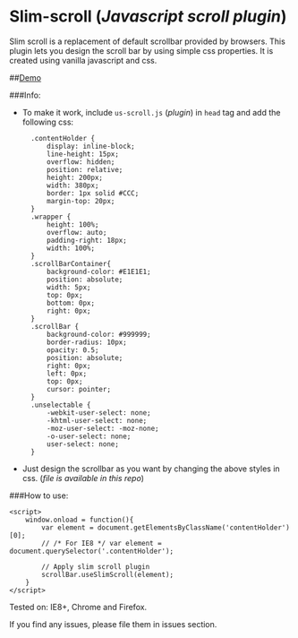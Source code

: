 Slim-scroll (_Javascript scroll plugin_)
======================================

Slim scroll is a replacement of default scrollbar provided by browsers. 
This plugin lets you design the scroll bar by using simple css properties. It is created using vanilla javascript and css.

##[Demo](https://rawgit.com/venkateshwar/slim-scroll/master/index.html)

###Info:

- To make it work, include `us-scroll.js` (_plugin_) in `head` tag and add the following css:
	
	    .contentHolder {
	        display: inline-block;
	        line-height: 15px;
	        overflow: hidden;
	        position: relative;
	        height: 200px;
	        width: 380px;
	        border: 1px solid #CCC;
	        margin-top: 20px;
	    }
	    .wrapper {
	        height: 100%;
	        overflow: auto;
	        padding-right: 18px;
	        width: 100%;
	    }
	    .scrollBarContainer{
	        background-color: #E1E1E1;
	        position: absolute;
	        width: 5px;
	        top: 0px;
	        bottom: 0px;
	        right: 0px;
	    }
	    .scrollBar {
	        background-color: #999999;
	        border-radius: 10px;
	        opacity: 0.5;
	        position: absolute;
	        right: 0px;
	        left: 0px;
	        top: 0px;
	        cursor: pointer;
	    }
	    .unselectable {
	        -webkit-user-select: none;
	        -khtml-user-select: none;
	        -moz-user-select: -moz-none;
	        -o-user-select: none;
	        user-select: none;
	    }


- Just design the scrollbar as you want by changing the above styles in css. (_file is available in this repo_)


###How to use:

    <script>
        window.onload = function(){  
            var element = document.getElementsByClassName('contentHolder')[0];
            // /* For IE8 */ var element = document.querySelector('.contentHolder');
			
			// Apply slim scroll plugin
            scrollBar.useSlimScroll(element);
        }
    </script>

Tested on: IE8+, Chrome and Firefox.

If you find any issues, please file them in issues section.

